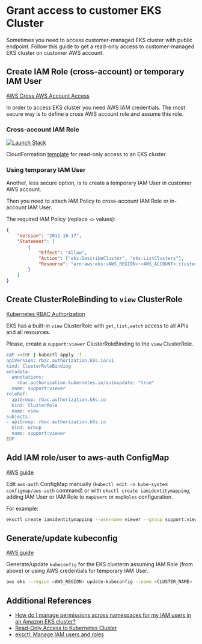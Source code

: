 # Grant access to customer EKS Cluster

Sometimes you need to access customer-managed EKS cluster with public endpoint. Follow this guide to get a read-only access to customer-managed EKS cluster on customer AWS account.

## Create IAM Role (cross-account) or temporary IAM User

[AWS Cross AWS Account Access](https://docs.aws.amazon.com/IAM/latest/UserGuide/tutorial_cross-account-with-roles.html)

In order to access EKS cluster you need AWS IAM credentials. The most secure way is to define a cross AWS account role and assume this role.

### Cross-account IAM Role

[![Launch Stack](https://s3.amazonaws.com/cloudformation-examples/cloudformation-launch-stack.png)](https://console.aws.amazon.com/cloudformation/home#/stacks/new?stackName=eks-ro-acccess&templateURL=https://min.gitcdn.link/cdn/doitintl/eks-ro-access/master/template.yaml)

CloudFormation [template](./template.yaml) for read-only access to an EKS cluster.

### Using temporary IAM User

Another, less secure option, is to create a temporary IAM User in customer AWS account.

Then you need to attach IAM Policy to cross-account IAM Role or in-account IAM User.

The required IAM Policy (replace `<>` values):

```json
{
    "Version": "2012-10-17",
    "Statement": [
        {
            "Effect": "Allow",
            "Action": ["eks:DescribeCluster", "eks:ListClusters"],
            "Resource": "arn:aws:eks:<AWS_REGION>:<AWS_ACCOUNT>:cluster/<EKS_NAME>"
        }
    ]
}
```

## Create ClusterRoleBinding to `view` ClusterRole

[Kubernetes RBAC Authorization](https://kubernetes.io/docs/reference/access-authn-authz/rbac/)

EKS has a built-in `view` ClusterRole with `get,list,watch` access to all APIs and all resources.

Please, create a `support:viewer` ClusterRoleBinding to the `view` ClusterRole.

```sh
cat <<EOF | kubectl apply -f -
apiVersion: rbac.authorization.k8s.io/v1
kind: ClusterRoleBinding
metadata:
  annotations:
    rbac.authorization.kubernetes.io/autoupdate: "true"
  name: support:viewer
roleRef:
  apiGroup: rbac.authorization.k8s.io
  kind: ClusterRole
  name: view
subjects:
- apiGroup: rbac.authorization.k8s.io
  kind: Group
  name: support:viewer
EOF
```

## Add IAM role/user to aws-auth ConfigMap

[AWS guide](https://docs.aws.amazon.com/eks/latest/userguide/add-user-role.html)

Edit `aws-auth` ConfigMap manually (`kubectl edit -n kube-system configmap/aws-auth` command) or with `eksctl create iamidentitymapping`, adding IAM User or IAM Role to `mapUsers` or `mapRoles` configuration.

For example:

```sh
eksctl create iamidentitymapping --username viewer --group support:viewer --arn <USER_ARN|ROLE_ARN> --cluster <CLUSTER_NAME> --region <AWS_REGION>
```

## Generate/update kubeconfig

[AWS guide](https://docs.aws.amazon.com/eks/latest/userguide/create-kubeconfig.html)

Generate/update `kubeconfig` for the EKS clusterm assuming IAM Role (from above) or using AWS credentials for temporary IAM User.

```sh
aws eks --region <AWS_REGION> update-kubeconfig --name <CLUSTER_NAME>
```

## Additional References

- [How do I manage permissions across namespaces for my IAM users in an Amazon EKS cluster?](https://aws.amazon.com/premiumsupport/knowledge-center/eks-iam-permissions-namespaces/)
- [Read-Only Access to Kubernetes Cluster](https://medium.com/@rschoening/read-only-access-to-kubernetes-cluster-fcf84670b698)
- [eksctl: Manage IAM users and roles](https://eksctl.io/usage/iam-identity-mappings/)